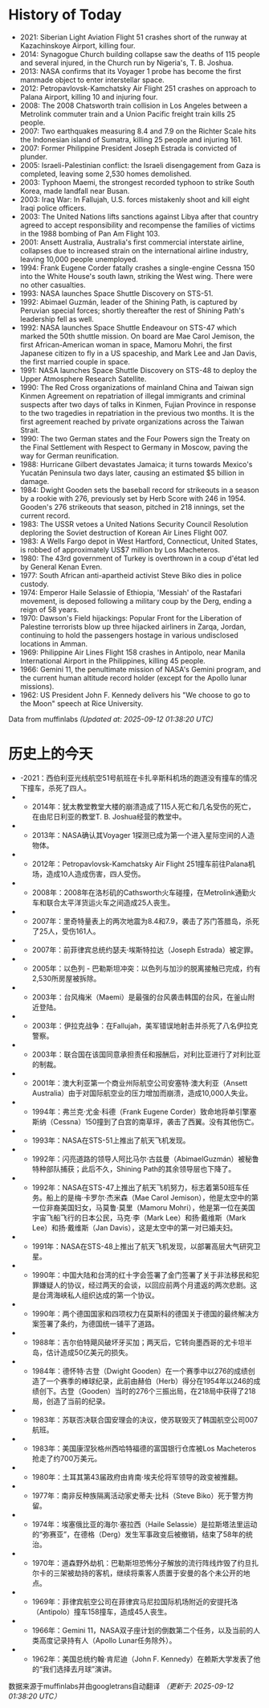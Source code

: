 # History of Today 

- 2021: Siberian Light Aviation Flight 51 crashes short of the runway at Kazachinskoye Airport, killing four.
- 2014: Synagogue Church building collapse saw the deaths of 115 people and several injured, in the Church run by Nigeria's, T. B. Joshua.
- 2013: NASA confirms that its Voyager 1 probe has become the first manmade object to enter interstellar space.
- 2012: Petropavlovsk-Kamchatsky Air Flight 251 crashes on approach to Palana Airport, killing 10 and injuring four.
- 2008: The 2008 Chatsworth train collision in Los Angeles between a Metrolink commuter train and a Union Pacific freight train kills 25 people.
- 2007: Two earthquakes measuring 8.4 and 7.9 on the Richter Scale hits the Indonesian island of Sumatra, killing 25 people and injuring 161.
- 2007: Former Philippine President Joseph Estrada is convicted of plunder.
- 2005: Israeli-Palestinian conflict: the Israeli disengagement from Gaza is completed, leaving some 2,530 homes demolished.
- 2003: Typhoon Maemi, the strongest recorded typhoon to strike South Korea, made landfall near Busan.
- 2003: Iraq War: In Fallujah, U.S. forces mistakenly shoot and kill eight Iraqi police officers.
- 2003: The United Nations lifts sanctions against Libya after that country agreed to accept responsibility and recompense the families of victims in the 1988 bombing of Pan Am Flight 103.
- 2001: Ansett Australia, Australia's first commercial interstate airline, collapses due to increased strain on the international airline industry, leaving 10,000 people unemployed.
- 1994: Frank Eugene Corder fatally crashes a single-engine Cessna 150 into the White House's south lawn, striking the West wing. There were no other casualties.
- 1993: NASA launches Space Shuttle Discovery on STS-51.
- 1992: Abimael Guzmán, leader of the Shining Path, is captured by Peruvian special forces; shortly thereafter the rest of Shining Path's leadership fell as well.
- 1992: NASA launches Space Shuttle Endeavour on STS-47 which marked the 50th shuttle mission. On board are Mae Carol Jemison, the first African-American woman in space, Mamoru Mohri, the first Japanese citizen to fly in a US spaceship, and Mark Lee and Jan Davis, the first married couple in space.
- 1991: NASA launches Space Shuttle Discovery on STS-48 to deploy the Upper Atmosphere Research Satellite.
- 1990: The Red Cross organizations of mainland China and Taiwan sign Kinmen Agreement on repatriation of illegal immigrants and criminal suspects after two days of talks in Kinmen, Fujian Province in response to the two tragedies in repatriation in the previous two months. It is the first agreement reached by private organizations across the Taiwan Strait.
- 1990: The two German states and the Four Powers sign the Treaty on the Final Settlement with Respect to Germany in Moscow, paving the way for German reunification.
- 1988: Hurricane Gilbert devastates Jamaica; it turns towards Mexico's Yucatán Peninsula two days later, causing an estimated $5 billion in damage.
- 1984: Dwight Gooden sets the baseball record for strikeouts in a season by a rookie with 276, previously set by Herb Score with 246 in 1954. Gooden's 276 strikeouts that season, pitched in 218 innings, set the current record.
- 1983: The USSR vetoes a United Nations Security Council Resolution deploring the Soviet destruction of Korean Air Lines Flight 007.
- 1983: A Wells Fargo depot in West Hartford, Connecticut, United States, is robbed of approximately US$7 million by Los Macheteros.
- 1980: The 43rd government of Turkey is overthrown in a coup d'état led by General Kenan Evren.
- 1977: South African anti-apartheid activist Steve Biko dies in police custody.
- 1974: Emperor Haile Selassie of Ethiopia, 'Messiah' of the Rastafari movement, is deposed following a military coup by the Derg, ending a reign of 58 years.
- 1970: Dawson's Field hijackings: Popular Front for the Liberation of Palestine terrorists blow up three hijacked airliners in Zarqa, Jordan, continuing to hold the passengers hostage in various undisclosed locations in Amman.
- 1969: Philippine Air Lines Flight 158 crashes in Antipolo, near Manila International Airport in the Philippines, killing 45 people.
- 1966: Gemini 11, the penultimate mission of NASA's Gemini program, and the current human altitude record holder (except for the Apollo lunar missions).
- 1962: US President John F. Kennedy delivers his "We choose to go to the Moon" speech at Rice University.

Data from muffinlabs
*(Updated at: 2025-09-12 01:38:20 UTC)*

# 历史上的今天 

- -2021：西伯利亚光线航空51号航班在卡扎辛斯科机场的跑道没有撞车的情况下撞车，杀死了四人。
- -  2014年：犹太教堂教堂大楼的崩溃造成了115人死亡和几名受伤的死亡，在由尼日利亚的教堂T. B. Joshua经营的教堂中。
- -  2013年：NASA确认其Voyager 1探测已成为第一个进入星际空间的人造物体。
- -  2012年：Petropavlovsk-Kamchatsky Air Flight 251撞车前往Palana机场，造成10人造成伤害，四人受伤。
- -  2008年：2008年在洛杉矶的Cathsworth火车碰撞，在Metrolink通勤火车和联合太平洋货运火车之间造成25人丧生。
- -  2007年：里奇特量表上的两次地震为8.4和7.9，袭击了苏门答腊岛，杀死了25人，受伤161人。
- -  2007年：前菲律宾总统约瑟夫·埃斯特拉达（Joseph Estrada）被定罪。
- -  2005年：以色列 - 巴勒斯坦冲突：以色列与加沙的脱离接触已完成，约有2,530所房屋被拆除。
- -  2003年：台风梅米（Maemi）是最强的台风袭击韩国的台风，在釜山附近登陆。
- -  2003年：伊拉克战争：在Fallujah，美军错误地射击并杀死了八名伊拉克警察。
- -  2003年：联合国在该国同意承担责任和报酬后，对利比亚进行了对利比亚的制裁。
- -  2001年：澳大利亚第一个商业州际航空公司安塞特·澳大利亚（Ansett Australia）由于对国际航空业的压力增加而崩溃，造成10,000人失业。
- -  1994年：弗兰克·尤金·科德（Frank Eugene Corder）致命地将单引擎塞斯纳（Cessna）150撞到了白宫的南草坪，袭击了西翼。没有其他伤亡。
- -  1993年：NASA在STS-51上推出了航天飞机发现。
- -  1992年：闪亮道路的领导人阿比马尔·古兹曼（AbimaelGuzmán）被秘鲁特种部队捕获；此后不久，Shining Path的其余领导层也下降了。
- -  1992年：NASA在STS-47上推出了航天飞机努力，标志着第50班车任务。船上的是梅·卡罗尔·杰米森（Mae Carol Jemison），他是太空中的第一位非裔美国妇女，马莫鲁·莫里（Mamoru Mohri），他是第一位在美国宇宙飞船飞行的日本公民，马克·李（Mark Lee）和扬·戴维斯（Mark Lee）和扬·戴维斯（Jan Davis），这是太空中的第一对已婚夫妇。
- -  1991年：NASA在STS-48上推出了航天飞机发现，以部署高层大气研究卫星。
- -  1990年：中国大陆和台湾的红十字会签署了金门签署了关于非法移民和犯罪嫌疑人的协议，经过两天的会谈，以回应前两个月遣返的两次悲剧。这是台湾海峡私人组织达成的第一个协议。
- -  1990年：两个德国国家和四项权力在莫斯科的德国关于德国的最终解决方案签署了条约，为德国统一铺平了道路。
- -  1988年：吉尔伯特飓风破坏牙买加；两天后，它转向墨西哥的尤卡坦半岛，估计造成50亿美元的损失。
- -  1984年：德怀特·古登（Dwight Gooden）在一个赛季中以276的成绩创造了一个赛季的棒球纪录，此前由赫伯（Herb）得分在1954年以246的成绩创下。古登（Gooden）当时的276个三振出局，在218局中获得了218局，创造了当前的纪录。
- -  1983年：苏联否决联合国安理会的决议，使苏联毁灭了韩国航空公司007航班。
- -  1983年：美国康涅狄格州西哈特福德的富国银行仓库被Los Macheteros抢走了约700万美元。
- -  1980年：土耳其第43届政府由肯南·埃夫伦将军领导的政变被推翻。
- -  1977年：南非反种族隔离活动家史蒂夫·比科（Steve Biko）死于警方拘留。
- -  1974年：埃塞俄比亚的海尔·塞拉西（Haile Selassie）是拉斯塔法里运动的“弥赛亚”，在德格（Derg）发生军事政变后被撤销，结束了58年的统治。
- -  1970年：道森野外劫机：巴勒斯坦恐怖分子解放的流行阵线炸毁了约旦扎尔卡的三架被劫持的客机，继续将乘客人质置于安曼的各个未公开的地点。
- -  1969年：菲律宾航空公司在菲律宾马尼拉国际机场附近的安提托洛（Antipolo）撞车158撞车，造成45人丧生。
- -  1966年：Gemini 11，NASA双子座计划的倒数第二个任务，以及当前的人类高度记录持有人（Apollo Lunar任务除外）。
- -  1962年：美国总统约翰·肯尼迪（John F. Kennedy）在赖斯大学发表了他的“我们选择去月球”演讲。

数据来源于muffinlabs并由googletrans自动翻译
*（更新于: 2025-09-12 01:38:20 UTC）*
